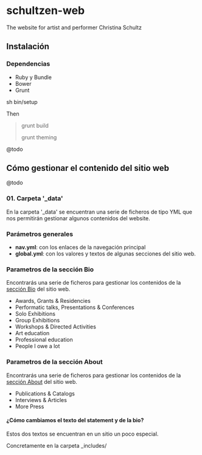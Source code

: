 # schultzen-web
The website for artist and performer Christina Schultz


## Instalación

### Dependencias

- Ruby y Bundle
- Bower
- Grunt


sh bin/setup

Then 

> grunt build
> 
> grunt theming


@todo


## Cómo gestionar el contenido del sitio web

@todo 

### 01. Carpeta '_data'

En la carpeta '_data' se encuentran una serie de ficheros de tipo YML que nos permitirán gestionar algunos contenidos del website.

### Parámetros generales

- **nav.yml**: con los enlaces de la navegación principal
- **global.yml**: con los valores y textos de algunas secciones del sitio web.


### Parametros de la sección Bio

Encontrarás una serie de ficheros para gestionar los contenidos de la [sección Bio](http://www.christinaschultz.com/bio) del sitio web.

- Awards, Grants & Residencies
- Performatic talks, Presentations & Conferences
- Solo Exhibitions
- Group Exhibitions
- Workshops & Directed Activities
- Art education
- Professional education
- People I owe a lot 

### Parametros de la sección About

Encontrarás una serie de ficheros para gestionar los contenidos de la [sección About](http://www.christinaschultz.com/about) del sitio web.

- Publications & Catalogs
- Interviews & Articles
- More Press

#### ¿Cómo cambiamos el texto del statement y de la bio?

Estos dos textos se encuentran en un sitio un poco especial.

Concretamente en la carpeta _includes/

